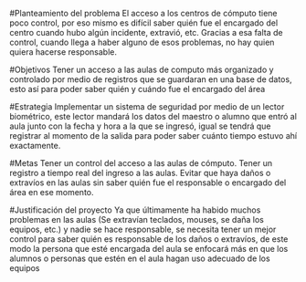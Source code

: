 #Planteamiento del problema
El acceso a los centros de cómputo tiene poco control, por eso mismo es difícil
saber quién fue el encargado del centro cuando hubo algún incidente, extravió,
etc.
Gracias a esa falta de control, cuando llega a haber alguno de esos problemas, no
hay quien quiera hacerse responsable.

#Objetivos
Tener un acceso a las aulas de computo más organizado y controlado por medio
de registros que se guardaran en una base de datos, esto así para poder saber
quién y cuándo fue el encargado del área

#Estrategia
Implementar un sistema de seguridad por medio de un lector biométrico, este
lector mandará los datos del maestro o alumno que entró al aula junto con la fecha
y hora a la que se ingresó, igual se tendrá que registrar al momento de la salida
para poder saber cuánto tiempo estuvo ahí exactamente.

#Metas
Tener un control del acceso a las aulas de cómputo.
Tener un registro a tiempo real del ingreso a las aulas.
Evitar que haya daños o extravíos en las aulas sin saber quién fue el responsable
o encargado del área en ese momento.

#Justificación del proyecto
Ya que últimamente ha habido muchos problemas en las aulas (Se extravían
teclados, mouses, se daña los equipos, etc.) y nadie se hace responsable, se
necesita tener un mejor control para saber quién es responsable de los daños o
extravíos, de este modo la persona que esté encargada del aula se enfocará más
en que los alumnos o personas que estén en el aula hagan uso adecuado de los
equipos
